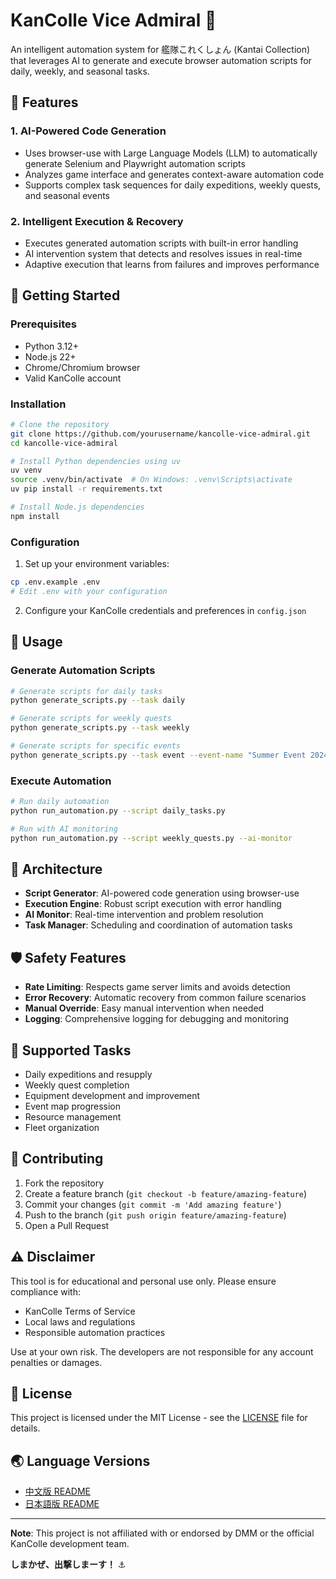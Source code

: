# KanColle Vice Admiral 🚢

An intelligent automation system for 艦隊これくしょん (Kantai Collection) that leverages AI to generate and execute browser automation scripts for daily, weekly, and seasonal tasks.

## 🎯 Features

### 1. AI-Powered Code Generation
- Uses browser-use with Large Language Models (LLM) to automatically generate Selenium and Playwright automation scripts
- Analyzes game interface and generates context-aware automation code
- Supports complex task sequences for daily expeditions, weekly quests, and seasonal events

### 2. Intelligent Execution & Recovery
- Executes generated automation scripts with built-in error handling
- AI intervention system that detects and resolves issues in real-time
- Adaptive execution that learns from failures and improves performance

## 🚀 Getting Started

### Prerequisites
- Python 3.12+
- Node.js 22+
- Chrome/Chromium browser
- Valid KanColle account

### Installation

```bash
# Clone the repository
git clone https://github.com/yourusername/kancolle-vice-admiral.git
cd kancolle-vice-admiral

# Install Python dependencies using uv
uv venv
source .venv/bin/activate  # On Windows: .venv\Scripts\activate
uv pip install -r requirements.txt

# Install Node.js dependencies
npm install
```

### Configuration

1. Set up your environment variables:
```bash
cp .env.example .env
# Edit .env with your configuration
```

2. Configure your KanColle credentials and preferences in `config.json`

## 📖 Usage

### Generate Automation Scripts
```bash
# Generate scripts for daily tasks
python generate_scripts.py --task daily

# Generate scripts for weekly quests
python generate_scripts.py --task weekly

# Generate scripts for specific events
python generate_scripts.py --task event --event-name "Summer Event 2024"
```

### Execute Automation
```bash
# Run daily automation
python run_automation.py --script daily_tasks.py

# Run with AI monitoring
python run_automation.py --script weekly_quests.py --ai-monitor
```

## 🔧 Architecture

- **Script Generator**: AI-powered code generation using browser-use
- **Execution Engine**: Robust script execution with error handling
- **AI Monitor**: Real-time intervention and problem resolution
- **Task Manager**: Scheduling and coordination of automation tasks

## 🛡️ Safety Features

- **Rate Limiting**: Respects game server limits and avoids detection
- **Error Recovery**: Automatic recovery from common failure scenarios
- **Manual Override**: Easy manual intervention when needed
- **Logging**: Comprehensive logging for debugging and monitoring

## 📝 Supported Tasks

- Daily expeditions and resupply
- Weekly quest completion
- Equipment development and improvement
- Event map progression
- Resource management
- Fleet organization

## 🤝 Contributing

1. Fork the repository
2. Create a feature branch (`git checkout -b feature/amazing-feature`)
3. Commit your changes (`git commit -m 'Add amazing feature'`)
4. Push to the branch (`git push origin feature/amazing-feature`)
5. Open a Pull Request

## ⚠️ Disclaimer

This tool is for educational and personal use only. Please ensure compliance with:
- KanColle Terms of Service
- Local laws and regulations
- Responsible automation practices

Use at your own risk. The developers are not responsible for any account penalties or damages.

## 📄 License

This project is licensed under the MIT License - see the [LICENSE](LICENSE) file for details.

## 🌏 Language Versions

- [中文版 README](README_zh.md)
- [日本語版 README](README_ja.md)

---

**Note**: This project is not affiliated with or endorsed by DMM or the official KanColle development team.

**しまかぜ、出撃しまーす！** ⚓ 
